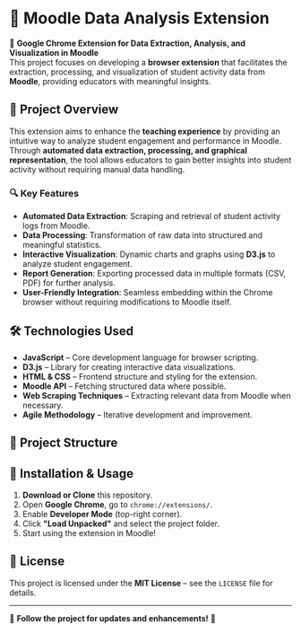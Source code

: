 # 📌 Moodle Data Analysis Extension

🚀 **Google Chrome Extension for Data Extraction, Analysis, and Visualization in Moodle**  
This project focuses on developing a **browser extension** that facilitates the extraction, processing, and visualization of student activity data from **Moodle**, providing educators with meaningful insights.

## 📖 Project Overview
This extension aims to enhance the **teaching experience** by providing an intuitive way to analyze student engagement and performance in Moodle. Through **automated data extraction, processing, and graphical representation**, the tool allows educators to gain better insights into student activity without requiring manual data handling.

### 🔍 Key Features
- **Automated Data Extraction**: Scraping and retrieval of student activity logs from Moodle.  
- **Data Processing**: Transformation of raw data into structured and meaningful statistics.  
- **Interactive Visualization**: Dynamic charts and graphs using **D3.js** to analyze student engagement.  
- **Report Generation**: Exporting processed data in multiple formats (CSV, PDF) for further analysis.  
- **User-Friendly Integration**: Seamless embedding within the Chrome browser without requiring modifications to Moodle itself.  

## 🛠️ Technologies Used
- **JavaScript** – Core development language for browser scripting.  
- **D3.js** – Library for creating interactive data visualizations.  
- **HTML & CSS** – Frontend structure and styling for the extension.  
- **Moodle API** – Fetching structured data where possible.  
- **Web Scraping Techniques** – Extracting relevant data from Moodle when necessary.  
- **Agile Methodology** – Iterative development and improvement.  

## 📂 Project Structure



## 🚀 Installation & Usage
1. **Download or Clone** this repository.  
2. Open **Google Chrome**, go to `chrome://extensions/`.  
3. Enable **Developer Mode** (top-right corner).  
4. Click **"Load Unpacked"** and select the project folder.  
5. Start using the extension in Moodle!
 

## 📜 License
This project is licensed under the **MIT License** – see the `LICENSE` file for details.  

---

🔗 **Follow the project for updates and enhancements!** 🚀 